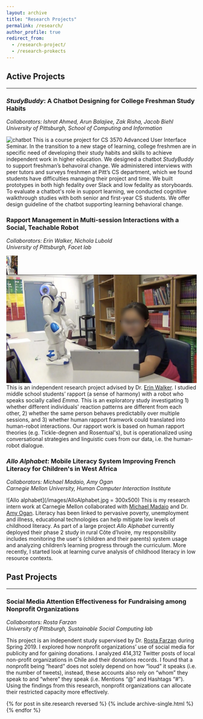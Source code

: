 ```yaml
---
layout: archive
title: "Research Projects"
permalink: /research/
author_profile: true
redirect_from:
  - /research-project/
  - /research-prokects
---
```


## Active Projects
------

### *StudyBuddy*: A Chatbot Designing for College Freshman Study Habits
*Collaborators: Ishrat Ahmed, Arun Balajiee, Zak Risha, Jacob Biehl*<br/>
*University of Pittsburgh, School of Computing and Information*

![chatbot](/images/chatbot.png|512x397)
This is a course project for CS 3570 Advanced User Interface Seminar. 
In the transition to a new stage of learning, college freshmen are in specific need of developing their study habits and skills to achieve independent work in higher education. We designed a chatbot *StudyBuddy* to support freshman’s behavoiral change. We administered interviews with peer tutors and surveys freshmen at Pitt’s CS department, which we found students have difficulties managing their project and time. We built prototypes in both high fedality over Slack and low fedality as storyboards. To evaluate a chatbot's role in support learning, we conducted cognitive walkthrough studies with both senior and first-year CS students. We offer design guideline of the chatbot supporting learning behavioral change. 

### Rapport Management in Multi-session Interactions with a Social, Teachable Robot
*Collaborators: Erin Walker, Nichola Lubold*<br/>
*University of Pittsburgh, Facet lab*

<img align="left" width="30" height="50" src="/images/teachable-robot.jpg">

![teachable robot](/images/teachable-robot.jpg)
This is an independent research project advised by Dr. [Erin Walker](http://erinwalker.owlstown.com/). I studied middle school students’ rapport (a sense of harmony) with a robot who speaks socially called *Emma*. This is an exploratory study investigating 1) whether different individuals' reaction patterns are different from each other, 2) whether the same person behaves predictablly over multiple sessions, and 3) whether human rapport framwork could translated into human-robot interactions. Our rapport work is based on human rapport theories (e.g. Tickle-degnen and Rosentual's), but is operationalized using conversational strategies and linguistic cues from our data, i.e. the human-robot dialogue. 

### *Allo Alphabet*: Mobile Literacy System Improving French Literacy for Children's in West Africa
*Collaborators: Michael Madaio, Amy Ogan* <br/>
*Carnegie Mellon University, Human Computer Interaction Institute*

![Allo alphabet](/images/AlloAlphabet.jpg = 300x500)
This is my research intern work at Carnegie Mellon collaborated with [Michael Madaio](michaelmadaio.com/) and Dr. [Amy Ogan](https://www.amyogan.com/). Literacy has been linked to pervasive poverty, unemployment and illness, educational technologies can help mitigate low levels of childhood literacy. As part of a large project *Allo Alphabet* currently deployed their phase 2 study in rural Côte d’Ivoire, my responsibility includes monitoring the user's (children and their parents) system usage and analyzing children’s learning progress through the curriculum. More recently, I started look at learning curve analysis of childhood literacy in low resource contexts. 

## Past Projects 
------

### Social Media Attention Effectiveness for Fundraising among Nonprofit Organizations
*Collaborators: Rosta Farzan* <br/>
*University of Pittsburgh, Sustainable Social Computing lab*

This project is an independent study supervised by Dr. [Rosta Farzan](rosta-farzan.net/) during Spring 2019. I explored how nonprofit organizations’ use of social media for publicity and for gaining donations. I analyzed 414,312 Twitter posts of local non-profit organizations in Chile and their donations records. I found that a nonprofit being “heard” does not solely depend on how “loud” it speaks (i.e. the number of tweets), instead, these accounts also rely on “whom” they speak to and “where” they speak (i.e. Mentions “@” and Hashtags “#”). Using the findings from this research, nonprofit organizations can allocate their restricted capacity more effectively. 


{% for post in site.research reversed %}
  {% include archive-single.html %}
{% endfor %}
